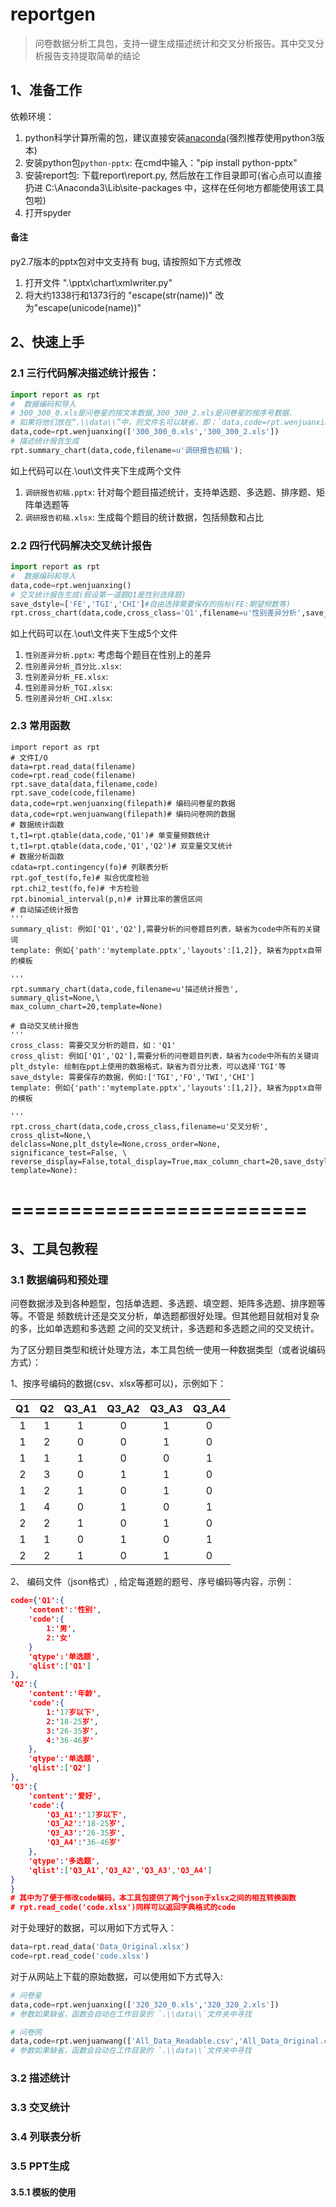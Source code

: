 # reportgen

> 问卷数据分析工具包，支持一键生成描述统计和交叉分析报告。其中交叉分析报告支持提取简单的结论



## 1、准备工作

依赖环境：

1. python科学计算所需的包，建议直接安装[anaconda](https://www.continuum.io/downloads)(强烈推荐使用python3版本)
2. 安装python包`python-pptx`:  在cmd中输入："pip install python-pptx" 
3. 安装report包: 下载report\\report.py, 然后放在工作目录即可(省心点可以直接扔进 C:\Anaconda3\Lib\site-packages 中，这样在任何地方都能使用该工具包啦)
4. 打开spyder

#### 备注

py2.7版本的pptx包对中文支持有 bug, 请按照如下方式修改

1. 打开文件 ".\\pptx\\chart\\xmlwriter.py"
2. 将大约1338行和1373行的 "escape(str(name))" 改为"escape(unicode(name))"

## 2、快速上手

### 2.1 三行代码解决描述统计报告：

```python
import report as rpt
#  数据编码和导入
# 300_300_0.xls是问卷星的按文本数据,300_300_2.xls是问卷星的按序号数据.
# 如果将他们放在“.\\data\\”中，则文件名可以缺省，即：`data,code=rpt.wenjuanxing()`
data,code=rpt.wenjuanxing(['300_300_0.xls','300_300_2.xls'])
# 描述统计报告生成
rpt.summary_chart(data,code,filename=u'调研报告初稿');
```
如上代码可以在.\\out\\文件夹下生成两个文件

1. `调研报告初稿.pptx`: 针对每个题目描述统计，支持单选题、多选题、排序题、矩阵单选题等
2. `调研报告初稿.xlsx`: 生成每个题目的统计数据，包括频数和占比

### 2.2 四行代码解决交叉统计报告


```python
import report as rpt
#  数据编码和导入
data,code=rpt.wenjuanxing()
# 交叉统计报告生成(假设第一道题Q1是性别选择题)
save_dstyle=['FE','TGI','CHI']#自由选择需要保存的指标(FE:期望频数等)
rpt.cross_chart(data,code,cross_class='Q1',filename=u'性别差异分析',save_dstyle=save_dstyle);
```
如上代码可以在.\\out\\文件夹下生成5个文件

1. `性别差异分析.pptx`: 考虑每个题目在性别上的差异
2. `性别差异分析_百分比.xlsx`:
3. `性别差异分析_FE.xlsx`:
4. `性别差异分析_TGI.xlsx`:
5. `性别差异分析_CHI.xlsx`:


### 2.3 常用函数

```pyton
import report as rpt
# 文件I/O 
data=rpt.read_data(filename)
code=rpt.read_code(filename)
rpt.save_data(data,filename,code)
rpt.save_code(code,filename)
data,code=rpt.wenjuanxing(filepath)# 编码问卷星的数据
data,code=rpt.wenjuanwang(filepath)# 编码问卷网的数据
# 数据统计函数
t,t1=rpt.qtable(data,code,'Q1')# 单变量频数统计
t,t1=rpt.qtable(data,code,'Q1','Q2')# 双变量交叉统计
# 数据分析函数
cdata=rpt.contingency(fo)# 列联表分析
rpt.gof_test(fo,fe)# 拟合优度检验
rpt.chi2_test(fo,fe)# 卡方检验
rpt.binomial_interval(p,n)# 计算比率的置信区间
# 自动描述统计报告
'''
summary_qlist: 例如['Q1','Q2'],需要分析的问卷题目列表，缺省为code中所有的关键词
template: 例如{'path':'mytemplate.pptx','layouts':[1,2]}, 缺省为pptx自带的模板

'''
rpt.summary_chart(data,code,filename=u'描述统计报告', summary_qlist=None,\
max_column_chart=20,template=None)

# 自动交叉统计报告
'''
cross_class: 需要交叉分析的题目，如：'Q1'
cross_qlist: 例如['Q1','Q2'],需要分析的问卷题目列表，缺省为code中所有的关键词
plt_dstyle: 绘制在ppt上使用的数据格式，缺省为百分比表，可以选择'TGI'等
save_dstyle: 需要保存的数据，例如:['TGI','FO','TWI','CHI']
template: 例如{'path':'mytemplate.pptx','layouts':[1,2]}, 缺省为pptx自带的模板

'''
rpt.cross_chart(data,code,cross_class,filename=u'交叉分析', cross_qlist=None,\
delclass=None,plt_dstyle=None,cross_order=None, significance_test=False, \
reverse_display=False,total_display=True,max_column_chart=20,save_dstyle=None,\
template=None):
```


=========================
=========================


## 3、工具包教程

### 3.1 数据编码和预处理

问卷数据涉及到各种题型，包括单选题、多选题、填空题、矩阵多选题、排序题等等。不管是
频数统计还是交叉分析，单选题都很好处理。但其他题目就相对复杂的多，比如单选题和多选题
之间的交叉统计，多选题和多选题之间的交叉统计。

为了区分题目类型和统计处理方法，本工具包统一使用一种数据类型（或者说编码方式）：

1、按序号编码的数据(csv、xlsx等都可以)，示例如下：
  

|Q1|Q2|Q3_A1|Q3_A2|Q3_A3|Q3_A4|
|:----:|:---:|:----:|:----:|:---:|:----:|
|1|1|1|0|1|0|
|1|2|0|0|1|0|
|1|1|1|0|0|1|
|2|3|0|1|1|0|
|1|2|1|0|1|0|
|1|4|0|1|0|1|
|2|2|1|0|1|0|
|1|1|0|1|0|1|
|2|2|1|0|1|0|


2、 编码文件（json格式）, 给定每道题的题号、序号编码等内容，示例：

```json
code={'Q1':{
    'content':'性别',
    'code':{
        1:'男',
        2:'女'
    }
    'qtype':'单选题',
    'qlist':['Q1']
},
'Q2':{
    'content':'年龄',
    'code':{
        1:'17岁以下',
        2:'18-25岁',
        3:'26-35岁',
        4:'36-46岁'
    },
    'qtype':'单选题',
    'qlist':['Q2']
},
'Q3':{
    'content':'爱好',
    'code':{
        'Q3_A1':'17岁以下',
        'Q3_A2':'18-25岁',
        'Q3_A3':'26-35岁',
        'Q3_A4':'36-46岁'
    },
    'qtype':'多选题',
    'qlist':['Q3_A1','Q3_A2','Q3_A3','Q3_A4']
}
}
# 其中为了便于修改code编码，本工具包提供了两个json于xlsx之间的相互转换函数
# rpt.read_code('code.xlsx')同样可以返回字典格式的code
```

对于处理好的数据，可以用如下方式导入：

```python
data=rpt.read_data('Data_Original.xlsx')
code=rpt.read_code('code.xlsx')
```

对于从网站上下载的原始数据，可以使用如下方式导入:

```python
# 问卷星 
data,code=rpt.wenjuanxing(['320_320_0.xls','320_320_2.xls'])
# 参数如果缺省，函数会自动在工作目录的 `.\\data\\`文件夹中寻找

# 问卷网  
data,code=rpt.wenjuanwang(['All_Data_Readable.csv','All_Data_Original.csv','code.csv'])
# 参数如果缺省，函数会自动在工作目录的 `.\\data\\`文件夹中寻找

```


### 3.2 描述统计

### 3.3 交叉统计

### 3.4 列联表分析

### 3.5 PPT生成

#### 3.5.1 模板的使用









